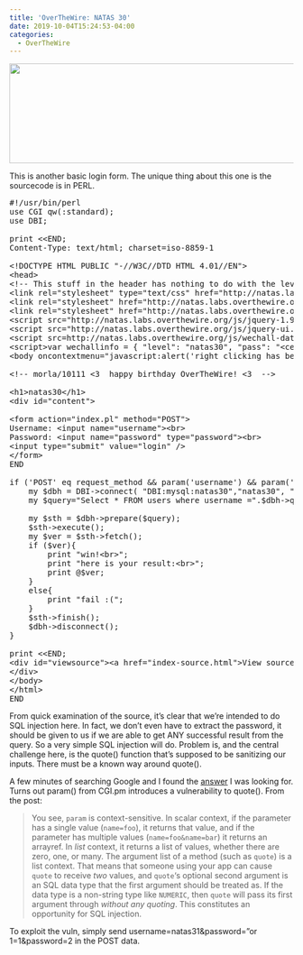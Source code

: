 ```yaml
---
title: 'OverTheWire: NATAS 30'
date: 2019-10-04T15:24:53-04:00
categories:
  - OverTheWire
---
```

<img class="alignnone size-large wp-image-381" src="http://dustinwatts.me/wp-content/uploads/2019/10/2019-10-04_15h26_33-1024x283.png" alt="" width="640" height="177" srcset="http://dustinwatts.me/wp-content/uploads/2019/10/2019-10-04_15h26_33-1024x283.png 1024w, http://dustinwatts.me/wp-content/uploads/2019/10/2019-10-04_15h26_33-300x83.png 300w, http://dustinwatts.me/wp-content/uploads/2019/10/2019-10-04_15h26_33-768x213.png 768w, http://dustinwatts.me/wp-content/uploads/2019/10/2019-10-04_15h26_33.png 1095w" sizes="(max-width: 640px) 100vw, 640px" />

This is another basic login form. The unique thing about this one is the sourcecode is in PERL.

<pre class="lang:perl decode:true ">#!/usr/bin/perl
use CGI qw(:standard);
use DBI;

print &lt;&lt;END;
Content-Type: text/html; charset=iso-8859-1

&lt;!DOCTYPE HTML PUBLIC "-//W3C//DTD HTML 4.01//EN"&gt;
&lt;head&gt;
&lt;!-- This stuff in the header has nothing to do with the level --&gt;
&lt;link rel="stylesheet" type="text/css" href="http://natas.labs.overthewire.org/css/level.css"&gt;
&lt;link rel="stylesheet" href="http://natas.labs.overthewire.org/css/jquery-ui.css" /&gt;
&lt;link rel="stylesheet" href="http://natas.labs.overthewire.org/css/wechall.css" /&gt;
&lt;script src="http://natas.labs.overthewire.org/js/jquery-1.9.1.js"&gt;&lt;/script&gt;
&lt;script src="http://natas.labs.overthewire.org/js/jquery-ui.js"&gt;&lt;/script&gt;
&lt;script src=http://natas.labs.overthewire.org/js/wechall-data.js&gt;&lt;/script&gt;&lt;script src="http://natas.labs.overthewire.org/js/wechall.js"&gt;&lt;/script&gt;
&lt;script&gt;var wechallinfo = { "level": "natas30", "pass": "&lt;censored&gt;" };&lt;/script&gt;&lt;/head&gt;
&lt;body oncontextmenu="javascript:alert('right clicking has been blocked!');return false;"&gt;

&lt;!-- morla/10111 &lt;3  happy birthday OverTheWire! &lt;3  --&gt;

&lt;h1&gt;natas30&lt;/h1&gt;
&lt;div id="content"&gt;

&lt;form action="index.pl" method="POST"&gt;
Username: &lt;input name="username"&gt;&lt;br&gt;
Password: &lt;input name="password" type="password"&gt;&lt;br&gt;
&lt;input type="submit" value="login" /&gt;
&lt;/form&gt;
END

if ('POST' eq request_method && param('username') && param('password')){
    my $dbh = DBI-&gt;connect( "DBI:mysql:natas30","natas30", "&lt;censored&gt;", {'RaiseError' =&gt; 1});
    my $query="Select * FROM users where username =".$dbh-&gt;quote(param('username')) . " and password =".$dbh-&gt;quote(param('password')); 

    my $sth = $dbh-&gt;prepare($query);
    $sth-&gt;execute();
    my $ver = $sth-&gt;fetch();
    if ($ver){
        print "win!&lt;br&gt;";
        print "here is your result:&lt;br&gt;";
        print @$ver;
    }
    else{
        print "fail :(";
    }
    $sth-&gt;finish();
    $dbh-&gt;disconnect();
}

print &lt;&lt;END;
&lt;div id="viewsource"&gt;&lt;a href="index-source.html"&gt;View sourcecode&lt;/a&gt;&lt;/div&gt;
&lt;/div&gt;
&lt;/body&gt;
&lt;/html&gt;
END
</pre>

From quick examination of the source, it&#8217;s clear that we&#8217;re intended to do SQL injection here. In fact, we don&#8217;t even have to extract the password, it should be given to us if we are able to get ANY successful result from the query. So a very simple SQL injection will do. Problem is, and the central challenge here, is the quote() function that&#8217;s supposed to be sanitizing our inputs. There must be a known way around quote().

A few minutes of searching Google and I found the [answer](https://stackoverflow.com/questions/40273267/is-perl-function-dbh-quote-still-secure) I was looking for. Turns out param() from CGI.pm introduces a vulnerability to quote(). From the post:

> You see, `param` is context-sensitive. In scalar context, if the parameter has a single value (`name=foo`), it returns that value, and if the parameter has multiple values (`name=foo&name=bar`) it returns an arrayref. In _list_ context, it returns a list of values, whether there are zero, one, or many. The argument list of a method (such as `quote`) is a list context. That means that someone using your app can cause `quote` to receive _two_ values, and `quote`&#8216;s optional second argument is an SQL data type that the first argument should be treated as. If the data type is a non-string type like `NUMERIC`, then `quote` will pass its first argument through _without any quoting_. This constitutes an opportunity for SQL injection.

To exploit the vuln, simply send <span class="lang:xhtml highlight:0 decode:true crayon-inline">username=natas31&password=&#8221;or 1=1&password=2</span> in the POST data.